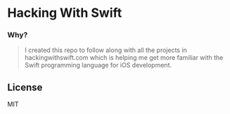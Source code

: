 # Hacking With Swift

### Why?

> I created this repo to follow along with all the projects in 
> hackingwithswift.com which is helping me get more familiar with 
> the Swift programming language for iOS development.

License
----

MIT
